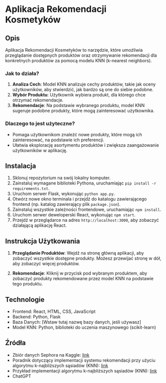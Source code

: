 # Aplikacja Rekomendacji Kosmetyków

## Opis

Aplikacja Rekomendacji Kosmetyków to narzędzie, które umożliwia przeglądanie dostępnych produktów oraz otrzymywanie rekomendacji dla konkretnych produktów za pomocą modelu KNN (k-nearest neighbors).

### Jak to działa?

1. **Analiza Cech**: Model KNN analizuje cechy produktów, takie jak oceny użytkowników, aby stwierdzić, jak bardzo są one do siebie podobne.
2. **Wybór Produktu**: Użytkownik wybiera produkt, dla którego chce otrzymać rekomendacje.
3. **Rekomendacje**: Na podstawie wybranego produktu, model KNN sugeruje podobne produkty, które mogą zainteresować użytkownika.

### Dlaczego to jest użyteczne?

- Pomaga użytkownikom znaleźć nowe produkty, które mogą ich zainteresować, na podstawie ich preferencji.
- Ułatwia eksplorację asortymentu produktów i zwiększa zaangażowanie użytkowników w aplikację.

## Instalacja

1. Sklonuj repozytorium na swój lokalny komputer.
2. Zainstaluj wymagane biblioteki Pythona, uruchamiając `pip install -r requirements.txt`.
3. Uruchom serwer Flask, wykonując `python app.py`.
4. Otwórz nowe okno terminala i przejdź do katalogu zawierającego frontend (np. katalog zawierający plik `package.json`).
5. Zainstaluj wszystkie zależności frontendowe, uruchamiając `npm install`.
6. Uruchom serwer deweloperski React, wykonując `npm start`.
7. Przejdź w przeglądarce na adres `http://localhost:3000`, aby zobaczyć działającą aplikację React.

## Instrukcja Użytkowania

1. **Przeglądanie Produktów**: Wejdź na stronę główną aplikacji, aby zobaczyć wszystkie dostępne produkty. Możesz przewijać stronę w dół, aby zobaczyć więcej produktów.

2. **Rekomendacje**: Kliknij w przycisk pod wybranym produktem, aby zobaczyć produkty rekomendowane przez model KNN na podstawie tego produktu.

## Technologie

- Frontend: React, HTML, CSS, JavaScript
- Backend: Python, Flask
- Baza Danych: [Wstaw tutaj nazwę bazy danych, jeśli używasz]
- Model KNN: Python, biblioteki do uczenia maszynowego (scikit-learn)

## Źródła

- Zbiór danych Sephora na Kaggle: [link](https://www.kaggle.com/datasets/nadyinky/sephora-products-and-skincare-reviews)
- Poradnik dotyczący implementacji systemu rekomendacji przy użyciu algorytmu k-najbliższych sąsiadów (KNN): [link](https://youtu.be/kccT0FVK6OY?si=b0O_2qkBPa-xRqkX)
- Przykład implementacji algorytmu k-najbliższych sąsiadów (KNN): [link](https://github.com/jisilvia/kNN_Recommender_System/blob/main/kNN_Recommender_System.ipynb)
- ChatGPT
